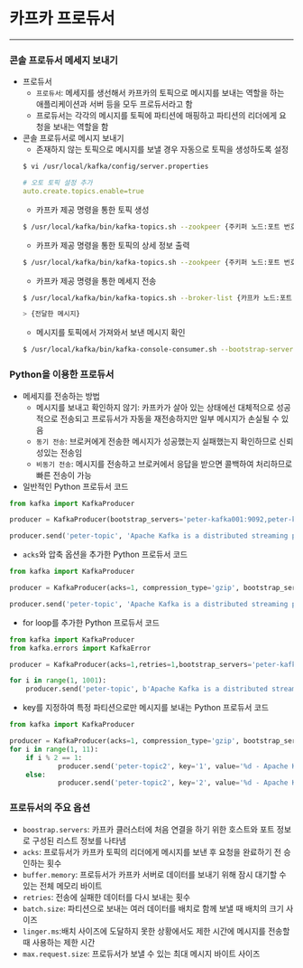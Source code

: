 
# 카프카 프로듀서

<hr>

### 콘솔 프로듀서 메세지 보내기
* 프로듀서
  * `프로듀서`: 메세지를 생선해서 카프카의 토픽으로 메시지를 보내는 역할을 하는 애플리케이션과 서버 등을 모두 프로듀서라고 함
  * 프로듀서는 각각의 메시지를 토픽에 파티션에 매핑하고 파티션의 리더에게 요청을 보내는 역할을 함
* 콘솔 프로듀서로 메시지 보내기
  * 존재하지 않는 토픽으로 메시지를 보낼 경우 자동으로 토픽을 생성하도록 설정
  ```bash
  $ vi /usr/local/kafka/config/server.properties
  ```
  ```yml
  # 오토 토픽 설정 추가
  auto.create.topics.enable=true
  ```
  * 카프카 제공 명령을 통한 토픽 생성
  ```bash
  $ /usr/local/kafka/bin/kafka-topics.sh --zookpeer {주키퍼 노드:포트 번호 리스트} --topic {만들 토픽 이름} --partitions {파티션 개수} --replication-factor {리플리케이션 팩터 개수} --create 
  ```
  * 카프카 제공 명령을 통한 토픽의 상세 정보 출력
  ```bash
  $ /usr/local/kafka/bin/kafka-topics.sh --zookpeer {주키퍼 노드:포트 번호,...} --topic {토픽 이름} --describe 
  ```
  * 카프카 제공 명령을 통한 메세지 전송
  ```bash
  $ /usr/local/kafka/bin/kafka-topics.sh --broker-list {카프카 노드:포트 번호,...} --topic {토픽 이름}
  ```
  ```bash
  > {전달한 메시지}
  ```
  * 메시지를 토픽에서 가져와서 보낸 메시지 확인
  ```bash
  $ /usr/local/kafka/bin/kafka-console-consumer.sh --bootstrap-server {카프카 노드:포트 번호,...} --topic {토픽 이름} --from-beginning
  ```

### Python을 이용한 프로듀서
* 메세지를 전송하는 방법
  * 메시지를 보내고 확인하지 않기: 카프카가 살아 있는 상태에선 대체적으로 성공적으로 전송되고 프로듀서가 자동을 재전송하지만 일부 메시지가 손실될 수 있음
  * `동기 전송`: 브로커에게 전송한 메시지가 성공했는지 실패했는지 확인하므로 신뢰성있는 전송임
  * `비동기 전송`: 메시지를 전송하고 브로커에서 응답을 받으면 콜백하여 처리하므로 빠른 전송이 가능
* 일반적인 Python 프로듀서 코드
```py
from kafka import KafkaProducer

producer = KafkaProducer(bootstrap_servers='peter-kafka001:9092,peter-kafka002:9092,peter-kafka003:9092')

producer.send('peter-topic', 'Apache Kafka is a distributed streaming platform')
```
* `acks`와 압축 옵션을 추가한 Python 프로듀서 코드
```py
from kafka import KafkaProducer

producer = KafkaProducer(acks=1, compression_type='gzip', bootstrap_servers='peter-kafka001:9092,peter-kafka002:9092,peter-kafka003:9092')

producer.send('peter-topic', 'Apache Kafka is a distributed streaming platform')
```
* for loop를 추가한 Python 프로듀서 코드
```py
from kafka import KafkaProducer
from kafka.errors import KafkaError

producer = KafkaProducer(acks=1,retries=1,bootstrap_servers='peter-kafka001:9092,peter-kafka002:9092,peter-kafka003:9092')

for i in range(1, 1001):
    producer.send('peter-topic', b'Apache Kafka is a distributed streaming platform - %d' % i)
```
* key를 지정하여 특정 파티션으로만 메시지를 보내는 Python 프로듀서 코드
```py
from kafka import KafkaProducer

producer = KafkaProducer(acks=1, compression_type='gzip', bootstrap_servers='peter-kafka001:9092,peter-kafka002:9092,peter-kafka003:9092')
for i in range(1, 11):
    if i % 2 == 1:
		    producer.send('peter-topic2', key='1', value='%d - Apache Kafka is a distributed streaming platform - key=1' % i)
    else:
		    producer.send('peter-topic2', key='2', value='%d - Apache Kafka is a distributed streaming platform - key=2' % i)
```
### 프로듀서의 주요 옵션
* `boostrap.servers`: 카프카 클러스터에 처음 연결을 하기 위한 호스트와 포트 정보로 구성된 리스트 정보를 나타냄
* `acks`: 프로듀서가 카프카 토픽의 리더에게 메시지를 보낸 후 요청을 완료하기 전 승인하는 횟수
* `buffer.memory`: 프로듀서가 카프카 서버로 데이터를 보내기 위해 잠시 대기할 수 있는 전체 메모리 바이트
* `retries`: 전송에 실패한 데이터를 다시 보내는 횟수
* `batch.size`: 파티션으로 보내는 여러 데이터를 배치로 함께 보낼 때 배치의 크기 사이즈
* `linger.ms`:배치 사이즈에 도달하지 못한 상황에서도 제한 시간에 메시지를 전송할 때 사용하는 제한 시간
* `max.request.size`: 프로듀서가 보낼 수 있는 최대 메시지 바이트 사이즈